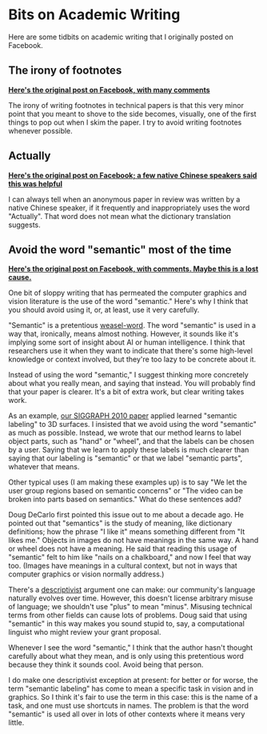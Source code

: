 Bits on Academic Writing
=================

Here are some tidbits on academic writing that I originally posted on Facebook.

The irony of footnotes
--------------

[**Here's the original post on Facebook, with many comments**](https://www.facebook.com/aaron.hertzmann/posts/10156691777970802)

The irony of writing footnotes in technical papers is that this very minor point that you meant to shove to the side becomes, visually, one of the first things to pop out when I skim the paper. I try to avoid writing footnotes whenever possible.


Actually
---------

[**Here's the original post on Facebook; a few native Chinese speakers said this was helpful**](https://www.facebook.com/aaron.hertzmann/posts/10156858258840802)

I can always tell when an anonymous paper in review was written by a native Chinese speaker, if it frequently and inappropriately uses the word "Actually". That word does not mean what the dictionary translation suggests.


Avoid the word "semantic" most of the time
--------------

[**Here's the original post on Facebook, with comments. Maybe this is a lost cause.**](https://www.facebook.com/aaron.hertzmann/posts/10156788321765802)

One bit of sloppy writing that has permeated the computer graphics and vision literature is the use of the word "semantic."  Here's why I think that you should avoid using it, or, at least, use it very carefully.  

"Semantic" is a pretentious [weasel-word](https://en.wikipedia.org/wiki/Weasel_word). The word "semantic" is used in a way that, ironically, means almost nothing. However, it sounds like it's implying some sort of insight about AI or human intelligence. I think that researchers use it when they want to indicate that there's some high-level knowledge or context involved, but they're too lazy to be concrete about it. 

Instead of using the word "semantic," I suggest thinking more concretely about what you really mean, and saying that instead. You will probably find that your paper is clearer. It's a bit of extra work, but clear writing takes work.

As an example, [our SIGGRAPH 2010 paper](https://people.cs.umass.edu/~kalo/papers/LabelMeshes/) applied learned "semantic labeling" to 3D surfaces. I insisted that we avoid using the word "semantic" as much as possible. Instead, we wrote that our method learns to label object parts, such as "hand" or "wheel", and that the labels can be chosen by a user. Saying that we learn to apply these labels is much clearer than saying that our labeling is "semantic" or that we label "semantic parts", whatever that means.

Other typical uses (I am making these examples up) is to say "We let the user group regions based on semantic concerns" or "The video can be broken into parts based on semantics." What do these sentences add?

Doug DeCarlo first pointed this issue out to me about a decade ago. He pointed out that "semantics" is the study of meaning, like dictionary definitions; how the phrase "I like it" means something different from "It likes me." Objects in images do not have meanings in the same way. A hand or wheel does not have a meaning. He said that reading this usage of "semantic" felt to him like "nails on a chalkboard," and now I feel that way too.  (Images have meanings in a cultural context, but not in ways that computer graphics or vision normally address.)

There's a [descriptivist](https://en.wikipedia.org/wiki/Linguistic_description) argument one can make: our community's language naturally evolves over time. However, this doesn't license arbitrary misuse of language; we shouldn't use "plus" to mean "minus".  Misusing technical terms from other fields can cause lots of problems. Doug said that using "semantic" in this way makes you sound stupid to, say, a computational linguist who might review your grant proposal.

Whenever I see the word "semantic," I think that the author hasn't thought carefully about what they mean, and is only using this pretentious word because they think it sounds cool. Avoid being that person.

I do make one descriptivist exception at present: for better or for worse, the term "semantic labeling" has come to mean a specific task in vision and in graphics. So I think it's fair to use the term in this case: this is the name of a task, and one must use shortcuts in names.  The problem is that the word "semantic" is used all over in lots of other contexts where it means very little.
